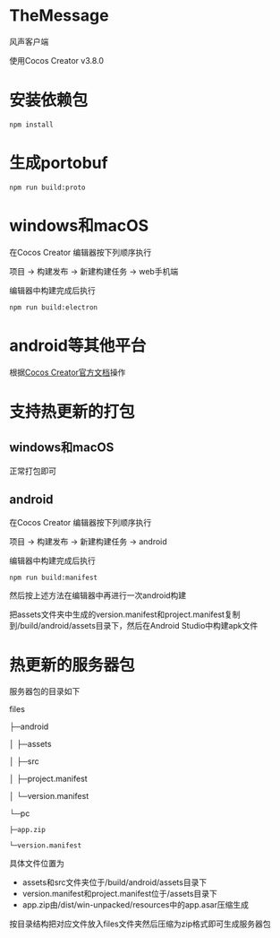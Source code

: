 # TheMessage

风声客户端

使用Cocos Creator v3.8.0

# 安装依赖包

`npm install`

# 生成portobuf

`npm run build:proto`

# windows和macOS

在Cocos Creator 编辑器按下列顺序执行

项目 -> 构建发布 -> 新建构建任务 -> web手机端

编辑器中构建完成后执行

`npm run build:electron`

# android等其他平台

根据[Cocos Creator官方文档](https://docs.cocos.com/creator/manual/zh/editor/publish/)操作

# 支持热更新的打包

## windows和macOS

正常打包即可

## android

在Cocos Creator 编辑器按下列顺序执行

项目 -> 构建发布 -> 新建构建任务 -> android

编辑器中构建完成后执行

`npm run build:manifest`

然后按上述方法在编辑器中再进行一次android构建

把assets文件夹中生成的version.manifest和project.manifest复制到/build/android/assets目录下，然后在Android Studio中构建apk文件

# 热更新的服务器包

服务器包的目录如下

files

├─android

│  ├─assets

│  ├─src

│  ├─project.manifest

│  └─version.manifest

└─pc

    ├─app.zip

    └─version.manifest

具体文件位置为
- assets和src文件夹位于/build/android/assets目录下
- version.manifest和project.manifest位于/assets目录下
- app.zip由/dist/win-unpacked/resources中的app.asar压缩生成

按目录结构把对应文件放入files文件夹然后压缩为zip格式即可生成服务器包
